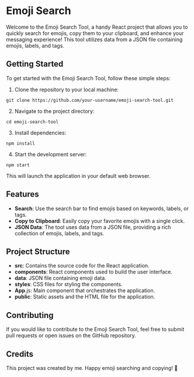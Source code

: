 # Emoji Search
Welcome to the Emoji Search Tool, a handy React project that allows you to quickly search for emojis, copy them to your clipboard, and enhance your messaging experience! This tool utilizes data from a JSON file containing emojis, labels, and tags.

## Getting Started
To get started with the Emoji Search Tool, follow these simple steps:
1. Clone the repository to your local machine:
```
git clone https://github.com/your-username/emoji-search-tool.git
```
2. Navigate to the project directory:
```
cd emoji-search-tool
```
3. Install dependencies:
```
npm install
```
4. Start the development server:
```
npm start
```
This will launch the application in your default web browser.

## Features
- **Search**: Use the search bar to find emojis based on keywords, labels, or tags.
- **Copy to Clipboard**: Easily copy your favorite emojis with a single click.
- **JSON Data**: The tool uses data from a JSON file, providing a rich collection of emojis, labels, and tags.

## Project Structure
- **src**: Contains the source code for the React application.
- **components**: React components used to build the user interface.
- **data**: JSON file containing emoji data.
- **styles**: CSS files for styling the components.
- **App**.js: Main component that orchestrates the application.
- **public**: Static assets and the HTML file for the application.

## Contributing
If you would like to contribute to the Emoji Search Tool, feel free to submit pull requests or open issues on the GitHub repository.

## Credits
This project was created by me.
Happy emoji searching and copying! 🎉
